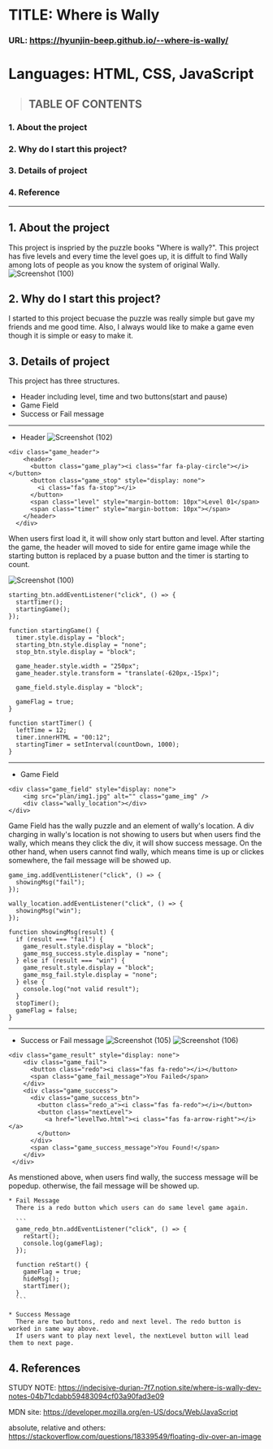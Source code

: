 # TITLE: Where is Wally
### URL: https://hyunjin-beep.github.io/--where-is-wally/
# Languages: HTML, CSS, JavaScript


> ## TABLE OF CONTENTS
### 1. About the project

### 2. Why do I start this project?

### 3. Details of project

### 4. Reference


------
## 1. About the project
This project is inspried by the puzzle books "Where is wally?". 
This project has five levels and every time the level goes up, it is diffult to find Wally among lots of people as you know the system of original Wally.
![Screenshot (100)](https://user-images.githubusercontent.com/64330888/130327877-2a535cbd-a835-4228-84d6-3bf32ee72fad.png)


## 2. Why do I start this project?
I started to this project becuase the puzzle was really simple but gave my friends and me good time. 
Also, I always would like to make a game even though it is simple or easy to make it.


## 3. Details of project
This project has three structures. 
  - Header including level, time and two buttons(start and pause)
  - Game Field
  - Success or Fail message

  ---------------------------------------
  
  * Header
  ![Screenshot (102)](https://user-images.githubusercontent.com/64330888/130328698-e829e8fc-d9a2-49f9-973b-10f291fd3e94.png)

  ```
  <div class="game_header">
      <header>
        <button class="game_play"><i class="far fa-play-circle"></i></button>
        <button class="game_stop" style="display: none">
          <i class="fas fa-stop"></i>
        </button>
        <span class="level" style="margin-bottom: 10px">Level 01</span>
        <span class="timer" style="margin-bottom: 10px"></span>
      </header>
    </div>
  ```
  
  When users first load it, it will show only start button and level. After starting the game, the header will moved to side for entire game image while the starting button is replaced by a puase button and the timer is starting to count.
  
  ![Screenshot (100)](https://user-images.githubusercontent.com/64330888/130328614-9e31fb42-9f10-40c0-8cd4-d13b7ae7a2d8.png)
  
  ```
  starting_btn.addEventListener("click", () => {
    startTimer();
    startingGame();
  });

  function startingGame() {
    timer.style.display = "block";
    starting_btn.style.display = "none";
    stop_btn.style.display = "block";

    game_header.style.width = "250px";
    game_header.style.transform = "translate(-620px,-15px)";

    game_field.style.display = "block";

    gameFlag = true;
  }

  function startTimer() {
    leftTime = 12;
    timer.innerHTML = "00:12";
    startingTimer = setInterval(countDown, 1000);
  }
  ```
  
   ---------------------------------------
   
  * Game Field
  ```
  <div class="game_field" style="display: none">
      <img src="plan/img1.jpg" alt="" class="game_img" />
      <div class="wally_location"></div>
  </div>
  ```
  
  Game Field has the wally puzzle and an element of wally's location. A div charging in wally's location is not showing to users but when users find the wally, which means they click the div, it will show success message. On the other hand, when users cannot find wally, which means time is up or clickes somewhere, the fail message will be showed up.
  
  ```
  game_img.addEventListener("click", () => {
    showingMsg("fail");
  });

  wally_location.addEventListener("click", () => {
    showingMsg("win");
  });
  
  function showingMsg(result) {
    if (result === "fail") {
      game_result.style.display = "block";
      game_msg_success.style.display = "none";
    } else if (result === "win") {
      game_result.style.display = "block";
      game_msg_fail.style.display = "none";
    } else {
      console.log("not valid result");
    }
    stopTimer();
    gameFlag = false;
  }
  ```
  
---------------------------------------
   
  * Success or Fail message
  ![Screenshot (105)](https://user-images.githubusercontent.com/64330888/130328737-7d309c30-e563-47a8-af7a-bde91f1c2706.png)
  ![Screenshot (106)](https://user-images.githubusercontent.com/64330888/130328741-cf599b18-d7c0-4e1a-b969-091db5b0ec3d.png)

  ```
  <div class="game_result" style="display: none">
      <div class="game_fail">
        <button class="redo"><i class="fas fa-redo"></i></button>
        <span class="game_fail_message">You Failed</span>
      </div>
      <div class="game_success">
        <div class="game_success_btn">
          <button class="redo_a"><i class="fas fa-redo"></i></button>
          <button class="nextLevel">
            <a href="levelTwo.html"><i class="fas fa-arrow-right"></i></a>
          </button>
        </div>
        <span class="game_success_message">You Found!</span>
      </div>
   </div>
  ```
  As menstioned above, when users find wally, the success message will be popedup. otherwise, the fail message will be showed up.
    
    * Fail Message
      There is a redo button which users can do same level game again.
      
      ```
      game_redo_btn.addEventListener("click", () => {
        reStart();
        console.log(gameFlag);
      });
      
      function reStart() {
        gameFlag = true;
        hideMsg();
        startTimer();
      }
      ```
    
    * Success Message
      There are two buttons, redo and next level. The redo button is worked in same way above.
      If users want to play next level, the nextLevel button will lead them to next page.



## 4. References
STUDY NOTE: https://indecisive-durian-7f7.notion.site/where-is-wally-dev-notes-04b71cdabb59483094cf03a90fad3e09

MDN site: https://developer.mozilla.org/en-US/docs/Web/JavaScript

absolute, relative and others: https://stackoverflow.com/questions/18339549/floating-div-over-an-image



